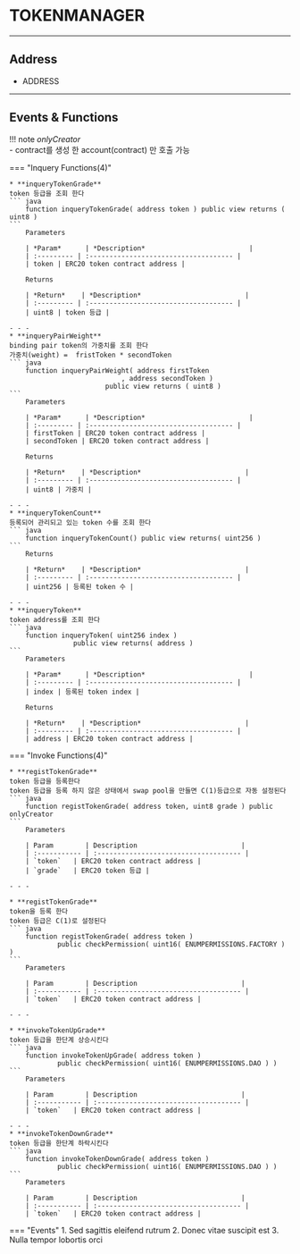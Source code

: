 # **TOKENMANAGER**
- - -

## **Address**
* ADDRESS
- - -

## **Events & Functions**

!!! note
    *onlyCreator*   
    - contract를 생성 한 account(contract) 만 호출 가능


=== "Inquery Functions(4)"

    * **inqueryTokenGrade**   
    token 등급을 조회 한다
    ``` java
        function inqueryTokenGrade( address token ) public view returns ( uint8 )
    ```   
        Parameters     
           
        | *Param*      | *Description*                          |
        | :--------- | :------------------------------------ |
        | token | ERC20 token contract address |

        Returns     

        | *Return*    | *Description*                          |
        | :--------- | :------------------------------------ |
        | uint8 | token 등급 |

    - - -
    * **inqueryPairWeight**   
    binding pair token의 가중치를 조회 한다   
    가중치(weight) =  fristToken * secondToken
    ``` java
        function inqueryPairWeight( address firstToken
                                , address secondToken ) 
                            public view returns ( uint8 )
    ```   
        Parameters     
           
        | *Param*      | *Description*                          |
        | :--------- | :------------------------------------ |
        | firstToken | ERC20 token contract address |
        | secondToken | ERC20 token contract address |   

        Returns     

        | *Return*    | *Description*                          |
        | :--------- | :------------------------------------ |
        | uint8 | 가중치 |

    - - -
    * **inqueryTokenCount**   
    등록되어 관리되고 있는 token 수를 조회 한다
    ``` java
        function inqueryTokenCount() public view returns( uint256 )
    ```   
        Returns     

        | *Return*    | *Description*                          |
        | :--------- | :------------------------------------ |
        | uint256 | 등록된 token 수 |

    - - -
    * **inqueryToken**   
    token address를 조회 한다
    ``` java
        function inqueryToken( uint256 index ) 
                    public view returns( address )
    ```   
        Parameters     
           
        | *Param*      | *Description*                          |
        | :--------- | :------------------------------------ |
        | index | 등록된 token index |

        Returns     

        | *Return*    | *Description*                          |
        | :--------- | :------------------------------------ |
        | address | ERC20 token contract address |

=== "Invoke Functions(4)"

    * **registTokenGrade**   
    token 등급을 등록한다   
    token 등급을 등록 하지 않은 상태에서 swap pool을 만들면 C(1)등급으로 자동 설정된다
    ``` java
        function registTokenGrade( address token, uint8 grade ) public onlyCreator
    ```  
        Parameters     
           
        | Param        | Description                          |
        | :----------- | :------------------------------------ |
        | `token`   | ERC20 token contract address |
        | `grade`   | ERC20 token 등급 |   

    - - -

    * **registTokenGrade**   
    token을 등록 한다   
    token 등급은 C(1)로 설정된다
    ``` java
        function registTokenGrade( address token ) 
                public checkPermission( uint16( ENUMPERMISSIONS.FACTORY ) )
    ```  
        Parameters     
           
        | Param        | Description                          |
        | :----------- | :------------------------------------ |
        | `token`   | ERC20 token contract address |

    - - -

    * **invokeTokenUpGrade**   
    token 등급을 한단계 상승시킨다
    ``` java
        function invokeTokenUpGrade( address token ) 
                public checkPermission( uint16( ENUMPERMISSIONS.DAO ) ) 
    ```  
        Parameters     
           
        | Param        | Description                          |
        | :----------- | :------------------------------------ |
        | `token`   | ERC20 token contract address |

    - - -
    * **invokeTokenDownGrade**   
    token 등급을 한단계 하락시킨다
    ``` java
        function invokeTokenDownGrade( address token ) 
                public checkPermission( uint16( ENUMPERMISSIONS.DAO ) )
    ```  
        Parameters     
           
        | Param        | Description                          |
        | :----------- | :------------------------------------ |
        | `token`   | ERC20 token contract address |


=== "Events"
    1. Sed sagittis eleifend rutrum
    2. Donec vitae suscipit est
    3. Nulla tempor lobortis orci

